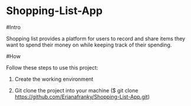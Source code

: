 # Shopping-List-App

#Intro

Shopping list provides a platform for users to record and share items they want to spend their money on while keeping track of their spending.

#How

Follow these steps to use this project:

1. Create the working environment

2. Git clone the project into your machine ($ git clone https://github.com/Erianafranky/Shopping-List-App.git)
